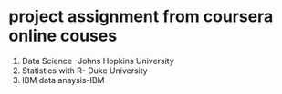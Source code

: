 # project assignment from coursera online couses
1. Data Science -Johns Hopkins University
2. Statistics with R- Duke University
3. IBM data anaysis-IBM
